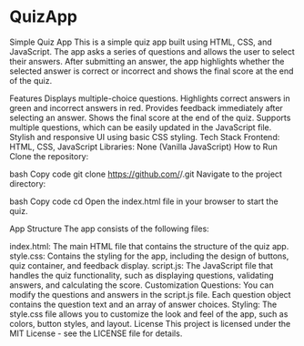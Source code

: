 # QuizApp

Simple Quiz App
This is a simple quiz app built using HTML, CSS, and JavaScript. The app asks a series of questions and allows the user to select their answers. After submitting an answer, the app highlights whether the selected answer is correct or incorrect and shows the final score at the end of the quiz.

Features
Displays multiple-choice questions.
Highlights correct answers in green and incorrect answers in red.
Provides feedback immediately after selecting an answer.
Shows the final score at the end of the quiz.
Supports multiple questions, which can be easily updated in the JavaScript file.
Stylish and responsive UI using basic CSS styling.
Tech Stack
Frontend: HTML, CSS, JavaScript
Libraries: None (Vanilla JavaScript)
How to Run
Clone the repository:

bash
Copy code
git clone https://github.com/<your-username>/<repository-name>.git
Navigate to the project directory:

bash
Copy code
cd <repository-name>
Open the index.html file in your browser to start the quiz.

App Structure
The app consists of the following files:

index.html: The main HTML file that contains the structure of the quiz app.
style.css: Contains the styling for the app, including the design of buttons, quiz container, and feedback display.
script.js: The JavaScript file that handles the quiz functionality, such as displaying questions, validating answers, and calculating the score.
Customization
Questions: You can modify the questions and answers in the script.js file. Each question object contains the question text and an array of answer choices.
Styling: The style.css file allows you to customize the look and feel of the app, such as colors, button styles, and layout.
License
This project is licensed under the MIT License - see the LICENSE file for details.
